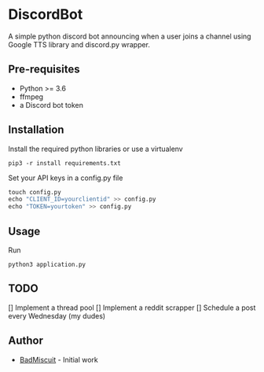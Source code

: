 # DiscordBot

A simple python discord bot announcing when a user joins a channel using Google
TTS library and discord.py wrapper.

## Pre-requisites

* Python >= 3.6
* ffmpeg
* a Discord bot token

## Installation

Install the required python libraries or use a virtualenv

`pip3 -r install requirements.txt`

Set your API keys in a config.py file

```python
touch config.py
echo "CLIENT_ID=yourclientid" >> config.py
echo "TOKEN=yourtoken" >> config.py
```

## Usage

Run 

`python3 application.py`

## TODO

[] Implement a thread pool
[] Implement a reddit scrapper
[] Schedule a post every Wednesday (my dudes)

## Author
* [BadMiscuit](https://github.com/BadMiscuit) - Initial work 
